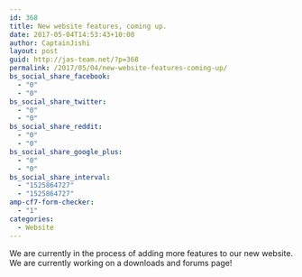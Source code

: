 ```yaml
---
id: 368
title: New website features, coming up.
date: 2017-05-04T14:53:43+10:00
author: CaptainJishi
layout: post
guid: http://jas-team.net/?p=368
permalink: /2017/05/04/new-website-features-coming-up/
bs_social_share_facebook:
  - "0"
  - "0"
bs_social_share_twitter:
  - "0"
  - "0"
bs_social_share_reddit:
  - "0"
  - "0"
bs_social_share_google_plus:
  - "0"
  - "0"
bs_social_share_interval:
  - "1525864727"
  - "1525864727"
amp-cf7-form-checker:
  - "1"
categories:
  - Website
---
```

We are currently in the process of adding more features to our new website. We are currently working on a downloads and forums page!